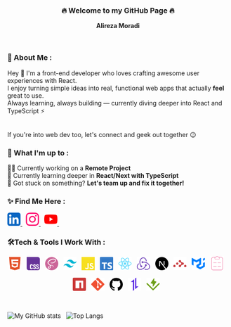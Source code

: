 <h3 align="center">🔥 Welcome to my GitHub Page 🔥</h3>
<p align="center"><strong>Alireza Moradi</strong></p>
&nbsp;
<h3>💫 About Me :</h3>
<p>
  Hey 👋 I'm a front-end developer who loves crafting awesome user experiences with React.<br />
  I enjoy turning simple ideas into real, functional web apps that actually <b>feel</b> great to use.<br />
  Always learning, always building — currently diving deeper into React and TypeScript ⚡<br /><br />

  If you're into web dev too, let's connect and geek out together 😉
</p>

<h3>🚀 What I'm up to :</h3>
<p>
  🧑‍💻 Currently working on a <b>Remote Project</b><br />
  🌱 Currently learning deeper in <b>React/Next with TypeScript</b><br />
  🤝 Got stuck on something? <b>Let's team up and fix it together!</b>
</p>

<h3>✨ Find Me Here :</h3>

<p>
  <a href="https://www.linkedin.com/in/alireza-moradi-72a337266">
    <img
      src="./src/icons/media/linkedIn.svg"
      alt="LinkedIn"
      width="30"
      title="LinkedIn"
    />
  </a>&nbsp;
  <a href="https://www.instagram.com/alirezaamoradi_me">
    <img
      src="./src/icons/media/instagram.svg"
      alt="Instagram"
      width="30"
      title="Instagram"
    />
  </a>&nbsp;
  <a href="https://www.youtube.com/@alirezamoradi_me">
    <img 
      src="./src/icons/media/youtube.svg"
      alt="YouTube"
      width="30"
      title="YouTube"
    />
  </a>&nbsp;
</p>

<h3>🛠️Tech & Tools I Work With :</h3>

<p align="center">
  <img
    src="./src/icons/frontend/html5.svg"
    alt="Html 5"
    width="30"
    title="Html 5"
  />&nbsp;&nbsp;
  <img
    src="./src/icons/frontend/css3.svg"
    alt="Css 3"
    width="30"
    title="Css 3"
  />&nbsp;&nbsp;
  <img
    src="./src/icons/frontend/scss.svg"
    alt="Scss"
    width="30"
    title="Scss"
  />&nbsp;&nbsp;
  <img
    src="./src/icons/frontend/tailwindcss.svg"
    alt="TailwindCss"
    width="30"
    title="TailwindCss"
  />&nbsp;&nbsp;
  <img
    src="./src/icons/frontend/js.svg"
    alt="JavaScript"
    width="30"
    title="JavaScript"
  />&nbsp;&nbsp;
  <img
    src="./src/icons/frontend/ts.svg"
    alt="TypeScript"
    width="30"
    title="TypeScript"
  />&nbsp;&nbsp;
  <img
    src="./src/icons/frontend/reactJs.svg"
    alt="ReactJs"
    width="30"
    title="ReactJs"
  />&nbsp;&nbsp;
  <img
    src="./src/icons/frontend/redux.svg"
    alt="Redux"
    width="30"
    title="Redux"
  />&nbsp;&nbsp;
  <img
    src="./src/icons/frontend/nextJs.svg"
    alt="React-Router-Dom"
    width="30"
    title="NextJs"
  />&nbsp;&nbsp;
  <img
    src="./src/icons/frontend/reactRouter.svg"
    alt="React-Router-Dom"
    width="30"
    title="React Router Dom"
  />&nbsp;&nbsp;
  <img
    src="./src/icons/frontend/mui.svg"
    alt="Material-Ui"
    width="30"
    title="Material Ui"
  />&nbsp;&nbsp;
  <img
    src="./src/icons/frontend/rhf.svg"
    alt="React-Hook-Form"
    width="32"
    title="React Hook Form"
  />&nbsp;&nbsp;
</p>

<p align="center">
  <img
    src="./src/icons/tools/npm.svg"
    alt="Git"
    width="30"
    title="NPM"
  />&nbsp;&nbsp;
  <img
    src="./src/icons/tools/git.svg"
    alt="Git"
    width="30"
    title="Git"
  />&nbsp;&nbsp;
  <img
    src="./src/icons/tools/github.svg"
    alt="GitHub"
    width="30"
    title="GitHub"
  />&nbsp;&nbsp;
  <img
    src="./src/icons/frontend/axios.svg"
    alt="Axios"
    width="30"
    title="Axios"
  />&nbsp;&nbsp;
  <img 
    src="./src/icons/frontend/vitest.svg"
    alit="Vitest"
    width="30"
    title="Vitest"
  />&nbsp;&nbsp;
</p>

<br />

<p>
  <img 
    src="https://github-readme-stats.vercel.app/api?username=AlirezaaMoradi&show_icons=true&theme=codeSTACKr&bg_color=000&border_color=FFF"
    alt="My GitHub stats"
  />&nbsp;&nbsp;
  <img 
    src="https://github-readme-stats.vercel.app/api/top-langs/?username=AlirezaaMoradi&layout=compact&langs_count=8&bg_color=000&text_color=FFF&title_color=FFF"
    alt="Top Langs"
  />
</p>